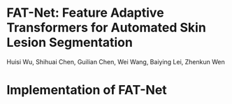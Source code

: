 # FAT-Net: Feature Adaptive Transformers for Automated Skin Lesion Segmentation
  Huisi Wu, Shihuai Chen, Guilian Chen, Wei Wang, Baiying Lei, Zhenkun Wen
# Implementation of FAT-Net
